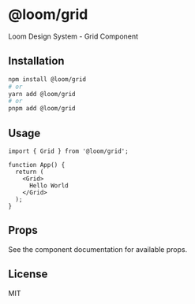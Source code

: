 # @loom/grid

Loom Design System - Grid Component

## Installation

```bash
npm install @loom/grid
# or
yarn add @loom/grid
# or
pnpm add @loom/grid
```

## Usage

```tsx
import { Grid } from '@loom/grid';

function App() {
  return (
    <Grid>
      Hello World
    </Grid>
  );
}
```

## Props

See the component documentation for available props.

## License

MIT
